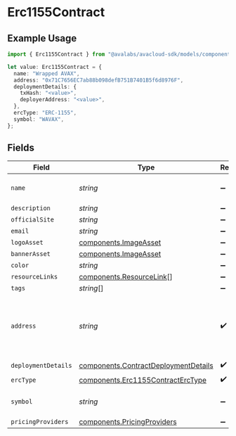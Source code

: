 # Erc1155Contract

## Example Usage

```typescript
import { Erc1155Contract } from "@avalabs/avacloud-sdk/models/components";

let value: Erc1155Contract = {
  name: "Wrapped AVAX",
  address: "0x71C7656EC7ab88b098defB751B7401B5f6d8976F",
  deploymentDetails: {
    txHash: "<value>",
    deployerAddress: "<value>",
  },
  ercType: "ERC-1155",
  symbol: "WAVAX",
};
```

## Fields

| Field                                                                                        | Type                                                                                         | Required                                                                                     | Description                                                                                  | Example                                                                                      |
| -------------------------------------------------------------------------------------------- | -------------------------------------------------------------------------------------------- | -------------------------------------------------------------------------------------------- | -------------------------------------------------------------------------------------------- | -------------------------------------------------------------------------------------------- |
| `name`                                                                                       | *string*                                                                                     | :heavy_minus_sign:                                                                           | The contract name.                                                                           | Wrapped AVAX                                                                                 |
| `description`                                                                                | *string*                                                                                     | :heavy_minus_sign:                                                                           | N/A                                                                                          |                                                                                              |
| `officialSite`                                                                               | *string*                                                                                     | :heavy_minus_sign:                                                                           | N/A                                                                                          |                                                                                              |
| `email`                                                                                      | *string*                                                                                     | :heavy_minus_sign:                                                                           | N/A                                                                                          |                                                                                              |
| `logoAsset`                                                                                  | [components.ImageAsset](../../models/components/imageasset.md)                               | :heavy_minus_sign:                                                                           | N/A                                                                                          |                                                                                              |
| `bannerAsset`                                                                                | [components.ImageAsset](../../models/components/imageasset.md)                               | :heavy_minus_sign:                                                                           | N/A                                                                                          |                                                                                              |
| `color`                                                                                      | *string*                                                                                     | :heavy_minus_sign:                                                                           | N/A                                                                                          |                                                                                              |
| `resourceLinks`                                                                              | [components.ResourceLink](../../models/components/resourcelink.md)[]                         | :heavy_minus_sign:                                                                           | N/A                                                                                          |                                                                                              |
| `tags`                                                                                       | *string*[]                                                                                   | :heavy_minus_sign:                                                                           | N/A                                                                                          |                                                                                              |
| `address`                                                                                    | *string*                                                                                     | :heavy_check_mark:                                                                           | A wallet or contract address in mixed-case checksum encoding.                                | 0x71C7656EC7ab88b098defB751B7401B5f6d8976F                                                   |
| `deploymentDetails`                                                                          | [components.ContractDeploymentDetails](../../models/components/contractdeploymentdetails.md) | :heavy_check_mark:                                                                           | N/A                                                                                          |                                                                                              |
| `ercType`                                                                                    | [components.Erc1155ContractErcType](../../models/components/erc1155contracterctype.md)       | :heavy_check_mark:                                                                           | N/A                                                                                          |                                                                                              |
| `symbol`                                                                                     | *string*                                                                                     | :heavy_minus_sign:                                                                           | The contract symbol.                                                                         | WAVAX                                                                                        |
| `pricingProviders`                                                                           | [components.PricingProviders](../../models/components/pricingproviders.md)                   | :heavy_minus_sign:                                                                           | N/A                                                                                          |                                                                                              |